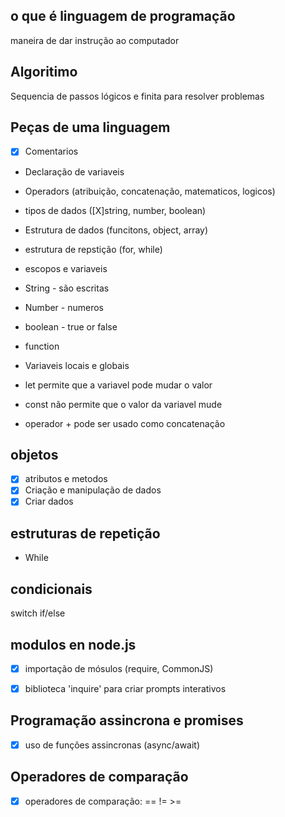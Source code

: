 ## o que é linguagem de programação

maneira de dar instrução ao computador

## Algoritimo
Sequencia de passos lógicos e finita para resolver problemas

## Peças de uma linguagem

- [X] Comentarios
- Declaração de variaveis
- Operadors (atribuição, concatenação, matematicos, logicos)
- tipos de dados ([X]string, number, boolean)
- Estrutura de dados (funcitons, object, array)
- estrutura de repstição (for, while)
- escopos e variaveis

- String - são escritas
- Number - numeros
- boolean - true or false
- function
- Variaveis locais e globais

- let permite que a variavel pode mudar o valor
- const não permite que o valor da variavel mude
- operador + pode ser usado como concatenação

## objetos

- [X] atributos e metodos
- [X] Criação e manipulação de dados
- [x] Criar dados

## estruturas de repetição

- While


## condicionais
switch
if/else

## modulos en node.js
- [X] importação de mósulos (require, CommonJS)
- [X] biblioteca 'inquire' para criar prompts interativos


## Programação assincrona e promises

- [X] uso de funções assincronas (async/await)

## Operadores de comparação

- [X] operadores de comparação: == != >= 

##